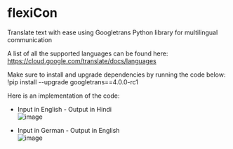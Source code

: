 # flexiCon
Translate text with ease using Googletrans Python library for multilingual communication

A list of all the supported languages can be found here: <br>
https://cloud.google.com/translate/docs/languages

Make sure to install and upgrade dependencies by running the code below: 
!pip install --upgrade googletrans==4.0.0-rc1

Here is an implementation of the code: <br>
- Input in English - Output in Hindi <br>
![image](https://github.com/rajaravindp/flexiCon/assets/118573661/49e95f2a-9485-41f7-a198-62e8de8b276b) <br>

- Input in German - Output in English <br>
![image](https://github.com/rajaravindp/flexiCon/assets/118573661/6550f670-f1c8-4a94-bd2d-b71d73025298)

